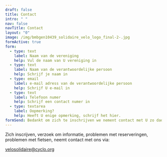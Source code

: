 ```yaml
---
draft: false
title: Contact
intro: " "
nav: false
navTitle: Contact
layout: "0"
image: /img/bmbgen10439_solidaire_velo_logo_final-2-.jpg
formActive: true
form:
  - type: text
    label: Naam van de vereniging
    help: Vul de naam van U vereniging in
  - type: text
    label: Naam van de verantwoordelijke persoon
    help: Schrijf je naam in
  - type: email
    label: e-mail adress van de verantwoordelijke persoon
    help: Schrijf U e-mail in
  - type: text
    label: Telefoon numer
    help: Schrijf een contact numer in
  - type: textarea
    label: Oopmerking?
    help: Heeft U enige opmerking, schrijf het hier.
formSend: Bedankt om zich te inschrijven we nement contact met U zo dadelijk.
---
```

Zich inscrijven, verzoek om informatie, problemen met reserveringen, problemen met fietsen, neemt contact met ons via:

velosolidaire@cyclo.org